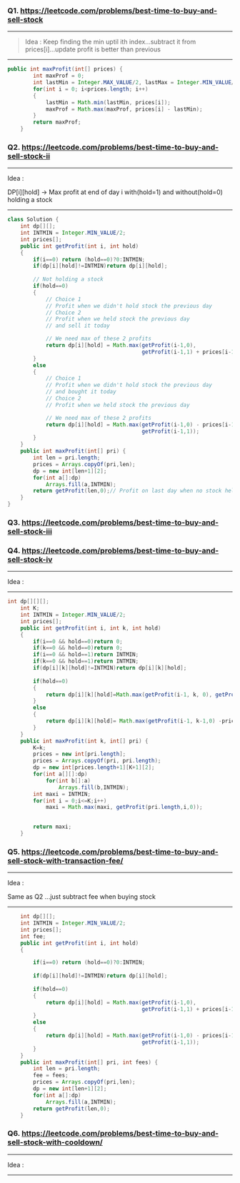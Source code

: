 ### Q1. https://leetcode.com/problems/best-time-to-buy-and-sell-stock

---
> Idea : Keep finding the min uptil ith index...subtract it from prices[i]...update profit is better than previous
---

```java
public int maxProfit(int[] prices) {
        int maxProf = 0;
        int lastMin = Integer.MAX_VALUE/2, lastMax = Integer.MIN_VALUE/2;
        for(int i = 0; i<prices.length; i++)
        {
            lastMin = Math.min(lastMin, prices[i]);
            maxProf = Math.max(maxProf, prices[i] - lastMin);
        }
        return maxProf;
    }
```

### Q2. https://leetcode.com/problems/best-time-to-buy-and-sell-stock-ii

---
Idea : 

DP[i][hold] -> Max profit at end of day i with(hold=1) and without(hold=0) holding a stock

---

```java
class Solution {
    int dp[][];
    int INTMIN = Integer.MIN_VALUE/2; 
    int prices[];
    public int getProfit(int i, int hold)
    {
        if(i==0) return (hold==0)?0:INTMIN;
        if(dp[i][hold]!=INTMIN)return dp[i][hold];
        
        // Not holding a stock
        if(hold==0)
        {
            // Choice 1
            // Profit when we didn't hold stock the previous day
            // Choice 2
            // Profit when we held stock the previous day
            // and sell it today

            // We need max of these 2 profits
            return dp[i][hold] = Math.max(getProfit(i-1,0), 
                                          getProfit(i-1,1) + prices[i-1]);
        }
        else
        {
            // Choice 1
            // Profit when we didn't hold stock the previous day
            // and bought it today
            // Choice 2
            // Profit when we held stock the previous day

            // We need max of these 2 profits
            return dp[i][hold] = Math.max(getProfit(i-1,0) - prices[i-1],
                                          getProfit(i-1,1));
        }
    }
    public int maxProfit(int[] pri) {
        int len = pri.length;
        prices = Arrays.copyOf(pri,len);
        dp = new int[len+1][2];
        for(int a[]:dp)
            Arrays.fill(a,INTMIN);
        return getProfit(len,0);// Profit on last day when no stock held(since transaction should be complete)
    }
}
```

### Q3. https://leetcode.com/problems/best-time-to-buy-and-sell-stock-iii
### Q4. https://leetcode.com/problems/best-time-to-buy-and-sell-stock-iv

---
Idea : 

---

```java
int dp[][][];
    int K;
    int INTMIN = Integer.MIN_VALUE/2; 
    int prices[];
    public int getProfit(int i, int k, int hold)
    {
        if(i==0 && hold==0)return 0;
        if(k==0 && hold==0)return 0;
        if(i==0 && hold==1)return INTMIN;
        if(k==0 && hold==1)return INTMIN;
        if(dp[i][k][hold]!=INTMIN)return dp[i][k][hold];
        
        if(hold==0)
        {
            return dp[i][k][hold]=Math.max(getProfit(i-1, k, 0), getProfit(i-1,k,1)+prices[i-1]);
        }
        else
        {
            return dp[i][k][hold]= Math.max(getProfit(i-1, k-1,0) -prices[i-1], getProfit(i-1,k,1));
        }   
    }
    public int maxProfit(int k, int[] pri) {
        K=k;
        prices = new int[pri.length];
        prices = Arrays.copyOf(pri, pri.length);
        dp = new int[prices.length+1][K+1][2];
        for(int a[][]:dp)
            for(int b[]:a)
                Arrays.fill(b,INTMIN);
        int maxi = INTMIN;
        for(int i = 0;i<=K;i++)
            maxi = Math.max(maxi, getProfit(pri.length,i,0));
        

        return maxi;
    }
```

### Q5. https://leetcode.com/problems/best-time-to-buy-and-sell-stock-with-transaction-fee/
---
Idea :

Same as Q2 ...just subtract fee when buying stock

---
```java
    int dp[][];
    int INTMIN = Integer.MIN_VALUE/2; 
    int prices[];
    int fee;
    public int getProfit(int i, int hold)
    {

        if(i==0) return (hold==0)?0:INTMIN;
        
        if(dp[i][hold]!=INTMIN)return dp[i][hold];
        
        if(hold==0)
        {
            return dp[i][hold] = Math.max(getProfit(i-1,0), 
                                          getProfit(i-1,1) + prices[i-1]);
        }
        else
        {
            return dp[i][hold] = Math.max(getProfit(i-1,0) - prices[i-1]-fee,
                                          getProfit(i-1,1));
        }
    }
    public int maxProfit(int[] pri, int fees) {
        int len = pri.length;
        fee = fees;
        prices = Arrays.copyOf(pri,len);
        dp = new int[len+1][2];
        for(int a[]:dp)
            Arrays.fill(a,INTMIN);
        return getProfit(len,0);
    }
```

### Q6. https://leetcode.com/problems/best-time-to-buy-and-sell-stock-with-cooldown/
---
Idea :


---
